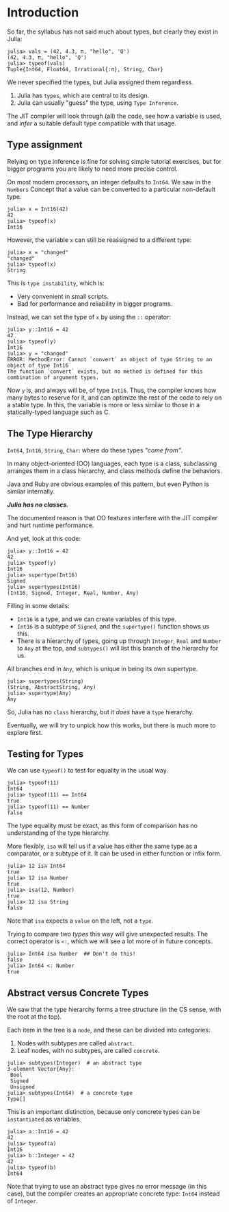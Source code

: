# Introduction

So far, the syllabus has not said much about types, but clearly they exist in Julia:

```julia-repl
julia> vals = (42, 4.3, π, "hello", 'Q')
(42, 4.3, π, "hello", 'Q')
julia> typeof(vals)
Tuple{Int64, Float64, Irrational{:π}, String, Char}
```

We never specified the types, but Julia assigned them regardless.

1. Julia has `types`, which are central to its design.
2. Julia can usually "guess" the type, using `Type Inference`.

The JIT compiler will look through (all) the code, see how a variable is used, and _infer_ a suitable default type compatible with that usage.

## Type assignment

Relying on type inference is fine for solving simple tutorial exercises, but for bigger programs you are likely to need more precise control.

On most modern processors, an integer defaults to `Int64`.
We saw in the `Numbers` Concept that a value can be converted to a particular non-default type.

```julia-repl
julia> x = Int16(42)
42
julia> typeof(x)
Int16
```

However, the variable `x` can still be reassigned to a different type:

```julia-repl
julia> x = "changed"
"changed"
julia> typeof(x)
String
```

This is `type instability`, which is:

- Very convenient in small scripts.
- Bad for performance and reliability in bigger programs.

Instead, we can set the type of `x` by using the `::` operator:

```julia-repl
julia> y::Int16 = 42
42
julia> typeof(y)
Int16
julia> y = "changed"
ERROR: MethodError: Cannot `convert` an object of type String to an object of type Int16
The function `convert` exists, but no method is defined for this combination of argument types.
```

Now `y` is, and always will be, of type `Int16`.
Thus, the compiler knows how many bytes to reserve for it, and can optimize the rest of the code to rely on a stable type.
In this, the variable is more or less similar to those in a statically-typed language such as C.

## The Type Hierarchy

`Int64`, `Int16`, `String`, `Char`: where do these types _"come from"_.

In many object-oriented (OO) languages, each type is a class, subclassing arranges them in a class hierarchy, and class methods define the behaviors.

Java and Ruby are obvious examples of this pattern, but even Python is similar internally.

***Julia has no classes.***

The documented reason is that OO features interfere with the JIT compiler and hurt runtime performance.

And yet, look at this code:

```julia-repl
julia> y::Int16 = 42
42
julia> typeof(y)
Int16
julia> supertype(Int16)
Signed
julia> supertypes(Int16)
(Int16, Signed, Integer, Real, Number, Any)
```

Filling in some details:

- `Int16` is a type, and we can create variables of this type.
- `Int16` is a subtype of `Signed`, and the `supertype()` function shows us this.
- There is a hierarchy of types, going up through `Integer`, `Real` and `Number` to `Any` at the top, and `subtypes()` will list this branch of the hierarchy for us.

All branches end in `Any`, which is unique in being its own supertype.

```julia-repl
julia> supertypes(String)
(String, AbstractString, Any)
julia> supertype(Any)
Any
```

So, Julia has no `class` hierarchy, but it _does_ have a `type` hierarchy.

Eventually, we will try to unpick how this works, but there is much more to explore first.

## Testing for Types

We can use `typeof()` to test for equality in the usual way.

```julia-repl
julia> typeof(11)
Int64
julia> typeof(11) == Int64
true
julia> typeof(11) == Number
false
```

The type equality must be exact, as this form of comparison has no understanding of the type hierarchy.

More flexibly, `isa` will tell us if a value has either the same type as a comparator, or a subtype of it.
It can be used in either function or infix form.

```julia-repl
julia> 12 isa Int64
true
julia> 12 isa Number
true
julia> isa(12, Number)
true
julia> 12 isa String
false
```

Note that `isa` expects a `value` on the left, not a `type`.

Trying to compare two _types_ this way will give unexpected results.
The correct operator is `<:`, which we will see a lot more of in future concepts.

```julia-repl
julia> Int64 isa Number  ## Don't do this!
false
julia> Int64 <: Number
true
```

## Abstract versus Concrete Types

We saw that the type hierarchy forms a tree structure (in the CS sense, with the root at the top).

Each item in the tree is a `node`, and these can be divided into categories:

1. Nodes with subtypes are called `abstract`.
2. Leaf nodes, with no subtypes, are called `concrete`.

```julia-repl
julia> subtypes(Integer)  # an abstract type
3-element Vector{Any}:
 Bool
 Signed
 Unsigned
julia> subtypes(Int64)  # a concrete type
Type[]
```

This is an important distinction, because only concrete types can be `instantiated` as variables.

```julia-repl
julia> a::Int16 = 42
42
julia> typeof(a)
Int16
julia> b::Integer = 42
42
julia> typeof(b)
Int64
```

Note that trying to use an abstract type gives no error message (in this case), but the compiler creates an appropriate concrete type: `Int64` instead of `Integer`.
